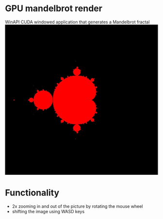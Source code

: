 # GPU mandelbrot render
WinAPI CUDA windowed application that generates a Mandelbrot fractal
![image](https://github.com/Mick3l/gpu_mandelbrot_render/blob/main/example.jpg)
# Functionality
* 2x zooming in and out of the picture by rotating the mouse wheel
* shifting the image using WASD keys
